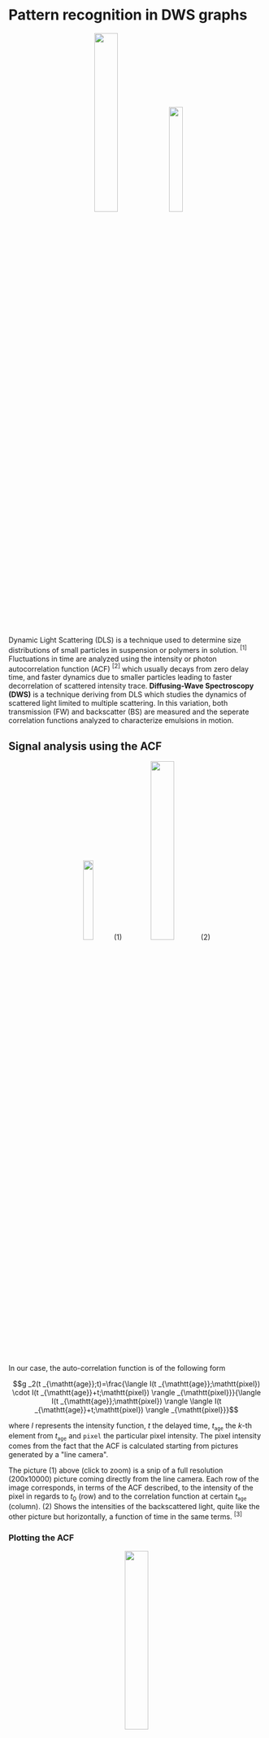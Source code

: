 # Pattern recognition in DWS graphs
<div align=center>
  <image src=/.github/g2_norm.png width=30%></image>
  <image src=/.github/peak.png width=23%></image>  
</div>

Dynamic Light Scattering (DLS) is a technique used to determine size distributions of small particles in suspension or polymers in solution. $^{[1]}$ Fluctuations in time are analyzed using the intensity or photon autocorrelation function (ACF) $^{[2]}$ which usually decays from zero delay time, and faster dynamics due to smaller particles leading to faster decorrelation of scattered intensity trace. __Diffusing-Wave Spectroscopy (DWS)__ is a technique deriving from DLS which studies  the dynamics of scattered light limited to multiple scattering. In this variation, both transmission (FW) and backscatter (BS) are measured and the seperate correlation functions analyzed to characterize emulsions in motion.

## Signal analysis using the ACF

<div align=center>
  <image src=/.github/line.png width=20%></image>(1)
  <image src=/.github/dws1.png width=30%></image>(2)  
</div>

In our case, the auto-correlation function is of the following form

$$g _2(t _{\mathtt{age}};t)=\frac{\langle I(t _{\mathtt{age}};\mathtt{pixel}) \cdot I(t _{\mathtt{age}}+t;\mathtt{pixel}) \rangle _{\mathtt{pixel}}}{\langle I(t _{\mathtt{age}};\mathtt{pixel}) \rangle \langle I(t _{\mathtt{age}}+t;\mathtt{pixel}) \rangle _{\mathtt{pixel}}}$$

where $I$ represents the intensity function, $t$ the delayed time, $t _{\mathtt{age}}$ the $k$-th element from $t _{\mathtt{age}}$ and $\mathtt{pixel}$ the particular pixel intensity. The pixel intensity comes from the fact that the ACF is calculated starting from pictures generated by a "line camera".

The picture (1) above (click to zoom) is a snip of a full resolution (200x10000) picture coming directly from the line camera. Each row of the image corresponds, in terms of the ACF described, to the intensity of the pixel in regards to $t_0$ (row) and to the correlation function at certain $t _{\mathtt{age}}$ (column). (2) Shows the intensities of the backscattered light, quite like the other picture but horizontally, a function of time in the same terms. $^{[3]}$

### Plotting the ACF

<div align=center>
  <image src=/.github/plot.png width=30%></image>
</div>

The data we work with comes directly from a DWS experiment involving foams. Inside a MATLAB data file (here not provided) we have a variable called `g2_map` (51x508450) that contains all the correlation functions as columns. We check the behaviour of the sample by plotting its function of time (x-axis) and g(2) (y-axis) using the following command
```matlab
semilogx(dt*lagtimes, g2_norm(:,100000),'r-')
```
## The objective
Can we determine or at least highlight, when do transient events happen? Is there a way to automate the detection of the transient peaks shown in the first two pictures?

---
$[1]$ Dynamic Ligh Scattering, with applications to Chemistry, Biology, and Physics (Bruce J. Berne, Robert Pecora)</br>
$[2]$ Probability and random processes for electrical and computer engineers (P.392) (John A. Gubner)</br>
$[3]$ Rev. Sci. Instrum. 92, 124503 (2021); https://doi.org/10.1063/5.0062946
